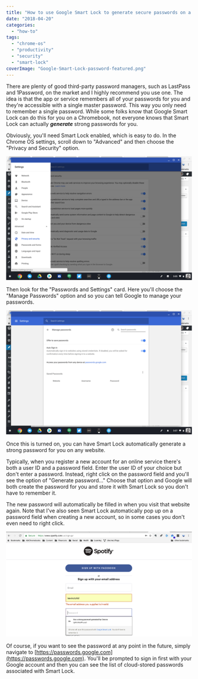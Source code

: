 ```yaml
---
title: "How to use Google Smart Lock to generate secure passwords on a Chromebook"
date: "2018-04-20"
categories: 
  - "how-to"
tags: 
  - "chrome-os"
  - "productivity"
  - "security"
  - "smart-lock"
coverImage: "Google-Smart-Lock-password-featured.png"
---
```


There are plenty of good third-party password managers, such as LastPass and 1Password, on the market and I highly recommend you use one. The idea is that the app or service remembers all of your passwords for you and they're accessible with a single master password. This way you only need to remember a single password. While some folks know that Google Smart Lock can do this for you on a Chromebook, not everyone knows that Smart Lock can actually **_generate_** strong passwords for you.

Obviously, you'll need Smart Lock enabled, which is easy to do. In the Chrome OS settings, scroll down to "Advanced" and then choose the "Privacy and Security" option.

[![Chrome OS security settings](images/Chrome-OS-security-settings.png)](https://aboutchromebooks.com/wp-content/uploads/2018/04/Chrome-OS-security-settings.png)

Then look for the "Passwords and Settings" card. Here you'll choose the "Manage Passwords" option and so you can tell Google to manage your passwords.

[![Google Smart Lock settings](images/Google-Smart-Lock-settings.png)](https://aboutchromebooks.com/wp-content/uploads/2018/04/Google-Smart-Lock-settings.png)

Once this is turned on, you can have Smart Lock automatically generate a strong password for you on any website.

Typically, when you register a new account for an online service there's both a user ID and a password field. Enter the user ID of your choice but don't enter a password. Instead, right click on the password field and you'll see the option of "Generate password..." Choose that option and Google will both create the password for you and store it with Smart Lock so you don't have to remember it.

The new password will automatically be filled in when you visit that website again. Note that I've also seen Smart Lock automatically pop up on a password field when creating a new account, so in some cases you don't even need to right click.

[![Google Smart Lock password](images/Google-Smart-Lock-password.png)](https://aboutchromebooks.com/wp-content/uploads/2018/04/Google-Smart-Lock-password.png)

Of course, if you want to see the password at any point in the future, simply navigate to [https://passwords.google.com](https://passwords.google.com). You'll be prompted to sign in first with your Google account and then you can see the list of cloud-stored passwords associated with Smart Lock.

